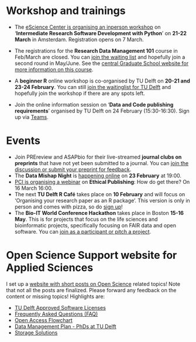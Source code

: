 
# Workshop and trainings
* The [eScience Center is organising an inperson workshop](https://www.eventbrite.co.uk/e/intermediate-research-software-development-with-python-tickets-506404247737) on ‘**Intermediate Research Software Development with Python**’ on **21-22 March** in Amsterdam. Registration opens on 7 March.
* The registrations for the **Research Data Management 101** course in Feb/March are closed. You can [join the waiting list](https://forms.microsoft.com/r/Rnv5nz6Cxd) and hopefully join a second round in May/June. See the [central Graduate School website for more information on this course](https://www.tudelft.nl/en/library/research-data-management/r/training-events/training-for-researchers/research-data-management-101). 
* A **beginner R** online workshop is co-organised by TU Delft on **20-21 and 23-24 February**. You can still [join the waitinglist for TU Delft]( https://www.eventbrite.com/e/data-carpentry-for-social-sciences-online-february-20-21-23-24-tickets-415917700037) and hopefully join the workshop if there are any spots left. 

* Join the online information session on ‘**Data and Code publishing requirements**’ organised by TU Delft on 24 February (15:30-16:30). Sign up via [Teams]( https://teams.microsoft.com/registration/TVJuCSlpMECM04q0LeCIew,prhfUgzRikOHjYKGawOujw,p6p8d5mw6k6-WWhc-CwMAA,I9-dFqg2pESmHZmZEowApg,Q6XQUMAiaUuvqHFzQ1ZIeA,nFYE6O0BmkuPHDbLIhullA?mode=read&tenantId=096e524d-6929-4030-8cd3-8ab42de0887b&skipauthstrap=1). 

# Events
* Join PREreview and ASAPbio for their live-streamed **journal clubs on preprints** that have not yet been submitted to a journal. You can [join the discussion or submit your preprint for feedback](https://asapbio.org/preprint-in-progress-asapbio-prereview-live-streamed-preprint-journal-clubs). 
* The **Data Mishap Night** is [happening online](https://datamishapsnight.typeform.com/registration) on **23 February** at 19:00.
* [PCI is organising a webinar](https://univ-cotedazur.zoom.us/meeting/register/tZAkf-upqzsoHNEB6on35_Z9sFzOAkSTrtTc) on **Ethical Publishing**: How do get there? On 16 March 16:00. 
* The next **TU Delft R Café** takes place on **10 February** and will focus on ‘Organising your research paper as an R package’. This version is only in person and comes with pizza, so do [sign up](https://forms.gle/7oGMYVpjNqa3a44d9)! 
* The **Bio-IT World Conference Hackathon** takes place in Boston **15-16 May**. This is for projects that focus on the life sciences and bioinformatic projects, specifically focusing on FAIR data and open software. You can [join as a participant or pitch a project](https://www.bio-itworldexpo.com/fair-data-hackathon).

# Open Science Support website for Applied Sciences 
I set up a [website with short posts on Open Science](https://estherplomp.github.io/TNW-OS-support) related topics! 
Note that not all the posts are finalized. Please forward any feedback on the content or missing topics! 
Highlights are: 
* [TU Delft Approved Software Licenses](https://estherplomp.github.io/TNW-OS-support/posts/software-licenses/)
* [Frequently Asked Questions (FAQ)](https://estherplomp.github.io/TNW-OS-support/posts/open-science-FAQ/)
* [Open Access Flowchart](https://estherplomp.github.io/TNW-OS-support/posts/open-access-flowchart/)
* [Data Management Plan - PhDs at TU Delft]( https://estherplomp.github.io/TNW-OS-support/posts/DMP-PhD/)
* [Storage Solutions](https://estherplomp.github.io/TNW-OS-support/posts/storage-solutions/)
